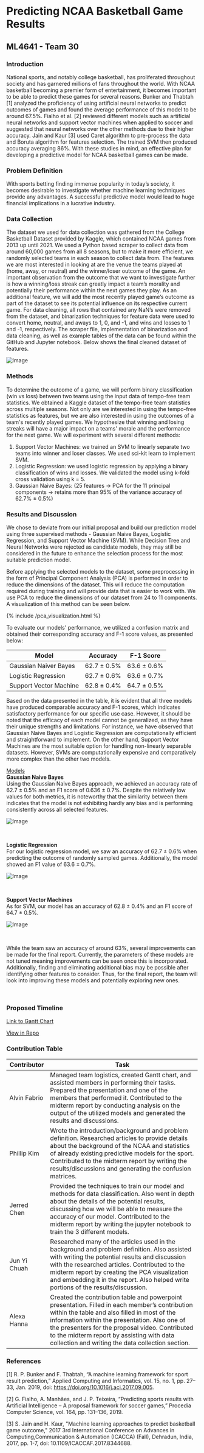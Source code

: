 # Predicting NCAA Basketball Game Results
## ML4641 - Team 30
### Introduction
National sports, and notably college basketball, has proliferated throughout society and has garnered millions of fans throughout the world. With NCAA basketball becoming a premier form of entertainment, it becomes important to be able to predict these games for several reasons. Bunker and Thabtah [1] analyzed the proficiency of using artificial neural networks to predict outcomes of games and found the average performance of this model to be around 67.5%. Fialho et al. [2] reviewed different models such as artificial neural networks and support vector machines when applied to soccer and suggested that neural networks over the other methods due to their higher accuracy. Jain and Kaur [3] used Caret algorithm to pre-process the data and Boruta algorithm for features selection. The trained SVM then produced accuracy averaging 86%. With these studies in mind, an effective plan for developing a predictive model for NCAA basketball games can be made.
### Problem Definition
With sports betting finding immense popularity in today’s society, it becomes desirable to investigate whether machine learning techniques provide any advantages. A successful predictive model would lead to huge financial implications in a lucrative industry.
### Data Collection

The dataset we used for data collection was gathered from the College Basketball Dataset provided by Kaggle, which contained NCAA games from 2013 up until 2021. We used a Python based scraper to collect data from around 60,000 games from all 8 seasons, but to make it more efficient, we randomly selected teams in each season to collect data from. The features we are most interested in looking at are the venue the teams played at (home, away, or neutral) and the winner/loser outcome of the game. An important observation from the outcome that we want to investigate further is how a winning/loss streak can greatly impact a team’s morality and potentially their performance within the next games they play. As an additional feature, we will add the most recently played game’s outcome as part of the dataset to see its potential influence on its respective current game. For data cleaning, all rows that contained any NaN’s were removed from the dataset, and binarization techniques for feature data were used to convert home, neutral, and aways to 1, 0, and -1, and wins and losses to 1 and -1, respectively. The scraper file, implementation of binarization and data cleaning, as well as example tables of the data can be found within the GitHub and Jupyter notebook. Below shows the final cleaned dataset of features.

![Image](dataset_table.png)

### Methods
To determine the outcome of a game, we will perform binary classification (win vs loss) between two teams using the input data of tempo-free team statistics. We obtained a Kaggle dataset of the tempo-free team statistics across multiple seasons. Not only are we interested in using the tempo-free statistics as features, but we are also interested in using the outcomes of a team's recently played games. We hypothesize that winning and losing streaks will have a major impact on a teams' morale and the performance for the next game. We will experiment with several different  methods:
1. Support Vector Machines: we trained an SVM to linearly separate two teams into winner and loser classes. We used sci-kit learn to implement SVM.
2. Logistic Regression: we used logistic regression by applying a binary classification of wins and losses. We validated the model using k-fold cross validation using k = 5.
3. Gaussian Naive Bayes: (25 features  -> PCA for the 11 principal components -> retains more than 95% of the variance accuracy of 62.7% ± 0.5%) 

### Results and Discussion

We chose to deviate from our initial proposal and build our prediction model using three supervised methods - Gaussian Naive Bayes, Logistic Regression, and Support Vector Machine (SVM). While Decision Tree and Neural Networks were rejected as candidate models, they may still be considered in the future to enhance the selection process for the most suitable prediction model.

Before applying the selected models to the dataset, some preprocessing in the form of Principal Component Analysis (PCA) is performed in order to reduce the dimensions of the dataset. This will reduce the computation required during training and will provide data that is easier to work with. We use PCA to reduce the dimensions of our dataset from 24 to 11 components. A visualization of this method can be seen below.
<!-- [PCA Visualization](/pca_visualization.html) -->
{% include /pca_visualization.html %}

To evaluate our models' performance, we utilized a confusion matrix and obtained their corresponding accuracy and F-1 score values, as presented below:

| Model                          | Accuracy                | F-1 Score   |
| ------------------------------ | ----------------------- |-------------|
| Gaussian Naiver Bayes          | 62.7 ± 0.5%             | 63.6 ± 0.6% |
| Logistic Regression            | 62.7 ± 0.6%             | 63.6 ± 0.7% |
| Support Vector Machine         | 62.8 ± 0.4%             | 64.7 ± 0.5% |

Based on the data presented in the table, it is evident that all three models have produced comparable accuracy and F-1 scores, which indicates satisfactory performance for our specific use case. However, it should be noted that the efficacy of each model cannot be generalized, as they have their unique strengths and limitations. For instance, we have observed that Gaussian Naive Bayes and Logistic Regression are computationally efficient and straightforward to implement. On the other hand, Support Vector Machines are the most suitable option for handling non-linearly separable datasets. However, SVMs are computationally expensive and comparatively more complex than the other two models.

<ins>Models</ins>\
**Gaussian Naive Bayes**\
Using the Gaussian Naive Bayes approach, we achieved an accuracy rate of 62.7 ± 0.5% and an F1 score of 0.636 ± 0.7%. Despite the relatively low values for both metrics, it is noteworthy that the similarity between them indicates that the model is not exhibiting hardly any bias and is performing consistently across all selected features.

![Image](gnb_cm.png)

<br>

**Logistic Regression**\
For our logistic regression model, we saw an accuracy of 62.7 ± 0.6% when predicting the outcome of randomly sampled games. Additionally, the model showed an F1 value of 63.6 ± 0.7%.

![Image](lr_cm.png)

<br>

**Support Vector Machines**\
As for SVM, our model has an accuracy of 62.8 ± 0.4% and an F1 score of 64.7 ± 0.5%.

![Image](svc_cm.png)

<br>

While the team saw an accuracy of around 63%, several improvements can be made for the final report. Currently, the parameters of these models are not tuned meaning improvements can be seen once this is incorporated. Additionally, finding and eliminating additional bias may be possible after identifying other features to consider. Thus, for the final report, the team will look into improving these models and potentially exploring new ones.

<br>

### Proposed Timeline
[Link to Gantt Chart](https://www.dropbox.com/s/cof5fgvn9mwrexg/GanttChart.xlsx?dl=0)

[View in Repo](GanttChart.xlsx)
### Contribution Table

| Contributor                    | Task                                                                     |
|--------------------------------|--------------------------------------------------------------------------|
| Alvin Fabrio                   | Managed team logistics, created Gantt chart, and assisted members in performing their tasks. Prepared the presentation and one of the members that performed it. Contributed to the midterm report by conducting analysis on the output of the utilized models and generated the results and discussions.                |
| Phillip Kim                    | Wrote the introduction/background and problem definition. Researched articles to provide details about the background of the NCAA and statistics of already existing predictive models for the sport. Contributed to the midterm report by writing the results/discussions and generating the confusion matrices.                               |
| Jerred Chen                    | Provided the techniques to train our model and methods for data classification. Also went in depth about the details of the potential results, discussing how we will be able to measure the accuracy of our model. Contributed to the midterm report by writing the jupyter notebook to train the 3 different models.                 |
| Jun Yi Chuah                   | Researched many of the articles used in the background and problem definition. Also assisted with writing the potential results and discussion with the researched articles. Contributed to the midterm report by creating the PCA visualization and embedding it in the report. Also helped write portions of the results/discussion.                                              |
| Alexa Hanna                    | Created the contribution table and powerpoint presentation. Filled in each member’s contribution within the table and also filled in most of the information within the presentation. Also one of the presenters for the proposal video. Contributed to the midterm report by assisting with data collection and writing the data collection section.

### References
[1] R. P. Bunker and F. Thabtah, “A machine learning framework for sport result prediction,” Applied Computing and Informatics, vol. 15, no. 1, pp. 27–33, Jan. 2019, doi: https://doi.org/10.1016/j.aci.2017.09.005.

[2] G. Fialho, A. Manhães, and J. P. Teixeira, “Predicting sports results with Artificial Intelligence – A proposal framework for soccer games,” Procedia Computer Science, vol. 164, pp. 131–136, 2019. 

[3] S. Jain and H. Kaur, "Machine learning approaches to predict basketball game outcome," 2017 3rd International Conference on Advances in Computing,Communication & Automation (ICACCA) (Fall), Dehradun, India, 2017, pp. 1-7, doi: 10.1109/ICACCAF.2017.8344688.

